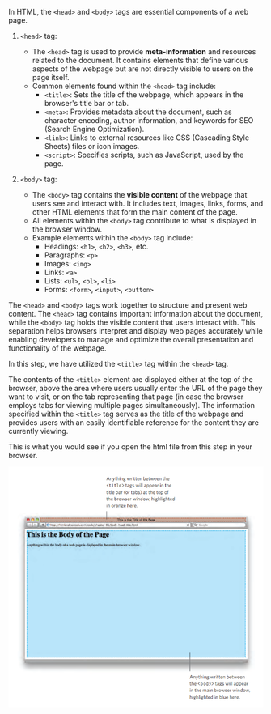 In HTML, the `<head>` and `<body>` tags are essential components of a web page.

1. `<head>` tag:
   - The `<head>` tag is used to provide **meta-information** and resources related to the document. It contains elements that define various aspects of the webpage but are not directly visible to users on the page itself.
   - Common elements found within the `<head>` tag include:
     - `<title>`: Sets the title of the webpage, which appears in the browser's title bar or tab.
     - `<meta>`: Provides metadata about the document, such as character encoding, author information, and keywords for SEO (Search Engine Optimization).
     - `<link>`: Links to external resources like CSS (Cascading Style Sheets) files or icon images.
     - `<script>`: Specifies scripts, such as JavaScript, used by the page.

2. `<body>` tag:
   - The `<body>` tag contains the **visible content** of the webpage that users see and interact with. It includes text, images, links, forms, and other HTML elements that form the main content of the page.
   - All elements within the `<body>` tag contribute to what is displayed in the browser window.
   - Example elements within the `<body>` tag include:
     - Headings: `<h1>`, `<h2>`, `<h3>`, etc.
     - Paragraphs: `<p>`
     - Images: `<img>`
     - Links: `<a>`
     - Lists: `<ul>`, `<ol>`, `<li>`
     - Forms: `<form>`, `<input>`, `<button>`

The `<head>` and `<body>` tags work together to structure and present web content. The `<head>` tag contains important information about the document, while the `<body>` tag holds the visible content that users interact with. This separation helps browsers interpret and display web pages accurately while enabling developers to manage and optimize the overall presentation and functionality of the webpage.

In this step, we have utilized the `<title>` tag within the `<head>` tag.

The contents of the `<title>` element are displayed either at the top of the browser, above the area where users usually enter the URL of the page they want to visit, or on the tab representing that page (in case the browser employs tabs for viewing multiple pages simultaneously). The information specified within the `<title>` tag serves as the title of the webpage and provides users with an easily identifiable reference for the content they are currently viewing.

This is what you would see if you open the html file from this step in your browser.

![display](./imgs/display.png)
